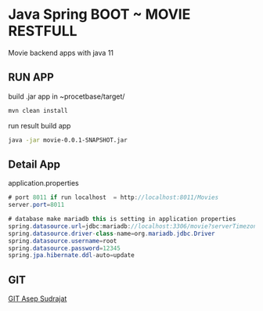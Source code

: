# Java Spring BOOT ~ MOVIE RESTFULL

Movie backend apps with java 11

## RUN APP

build .jar app in ~procetbase/target/
```bash
mvn clean install
```
run result build app
```bash
java -jar movie-0.0.1-SNAPSHOT.jar
```

## Detail App
application.properties

```java
# port 8011 if run localhost  = http://localhost:8011/Movies
server.port=8011

# database make mariadb this is setting in application properties
spring.datasource.url=jdbc:mariadb://localhost:3306/movie?serverTimezone=Asia/Jakarta
spring.datasource.driver-class-name=org.mariadb.jdbc.Driver
spring.datasource.username=root
spring.datasource.password=12345
spring.jpa.hibernate.ddl-auto=update

```


## GIT

[GIT Asep Sudrajat](https://github.com/asep13009)
